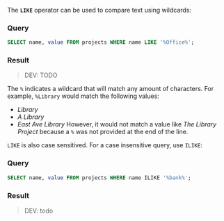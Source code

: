 The **`LIKE`** operator can be used to compare text using wildcards:
### Query
```sql
SELECT name, value FROM projects WHERE name LIKE '%Office%';
```
### Result
> DEV: TODO

The `%` indicates a wildcard that will match any amount of characters. For example, `%Library` would match the following values:
* _Library_
* _A Library_
* _East Ave Library_
  However, it would not match a value like _The Library Project_ because a `%` was not provided at the end of the line.

`LIKE` is also case sensitived. For a case insensitive query, use `ILIKE`:

### Query

```sql
SELECT name, value FROM projects WHERE name ILIKE '%bank%';
```
### Result

> DEV: todo
